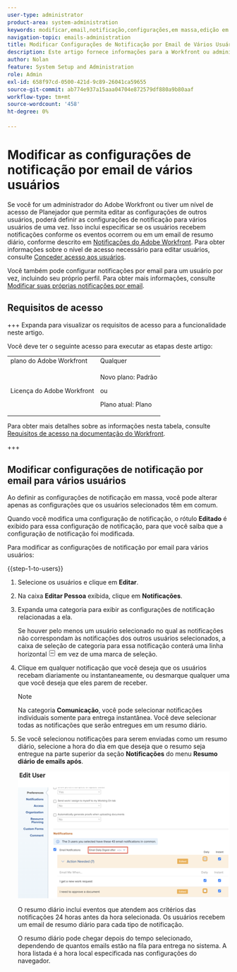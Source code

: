 ```yaml
---
user-type: administrator
product-area: system-administration
keywords: modificar,email,notificação,configurações,em massa,edição em massa,configurar,vários,usuários
navigation-topic: emails-administration
title: Modificar Configurações de Notificação por Email de Vários Usuários
description: Este artigo fornece informações para a Workfront ou administradores de grupo sobre como eles podem atualizar as notificações por email de outros usuários.
author: Nolan
feature: System Setup and Administration
role: Admin
exl-id: 658f97cd-0500-421d-9c89-26041ca59655
source-git-commit: ab774e937a15aaa04704e872579df880a9b80aaf
workflow-type: tm+mt
source-wordcount: '458'
ht-degree: 0%

---
```


# Modificar as configurações de notificação por email de vários usuários

<!-- Audited: 12/2023 -->

Se você for um administrador do Adobe Workfront ou tiver um nível de acesso de Planejador que permita editar as configurações de outros usuários, poderá definir as configurações de notificação para vários usuários de uma vez. Isso inclui especificar se os usuários recebem notificações conforme os eventos ocorrem ou em um email de resumo diário, conforme descrito em [Notificações do Adobe Workfront](../../../workfront-basics/using-notifications/wf-notifications.md). Para obter informações sobre o nível de acesso necessário para editar usuários, consulte [Conceder acesso aos usuários](../../../administration-and-setup/add-users/configure-and-grant-access/grant-access-other-users.md).

Você também pode configurar notificações por email para um usuário por vez, incluindo seu próprio perfil. Para obter mais informações, consulte [Modificar suas próprias notificações por email](../../../workfront-basics/using-notifications/activate-or-deactivate-your-own-event-notifications.md).


## Requisitos de acesso

+++ Expanda para visualizar os requisitos de acesso para a funcionalidade neste artigo.

Você deve ter o seguinte acesso para executar as etapas deste artigo:

<table style="table-layout:auto"> 
 <col> 
 <col> 
 <tbody> 
  <tr> 
   <td role="rowheader">plano do Adobe Workfront</td> 
   <td>Qualquer</td> 
  </tr> 
  <tr> 
   <td role="rowheader">Licença do Adobe Workfront</td> 
   <td> <p>Novo plano: Padrão </p>
 <p>ou</p> 
<p>Plano atual: Plano </p> 
</td> 
  </tr> 
 </tbody> 
</table>

Para obter mais detalhes sobre as informações nesta tabela, consulte [Requisitos de acesso na documentação do Workfront](/help/quicksilver/administration-and-setup/add-users/access-levels-and-object-permissions/access-level-requirements-in-documentation.md).

+++

## Modificar configurações de notificação por email para vários usuários

Ao definir as configurações de notificação em massa, você pode alterar apenas as configurações que os usuários selecionados têm em comum.

Quando você modifica uma configuração de notificação, o rótulo **Editado** é exibido para essa configuração de notificação, para que você saiba que a configuração de notificação foi modificada.

Para modificar as configurações de notificação por email para vários usuários:

{{step-1-to-users}}

1. Selecione os usuários e clique em **Editar**.
1. Na caixa **Editar Pessoa** exibida, clique em **Notificações**.

1. Expanda uma categoria para exibir as configurações de notificação relacionadas a ela.

   Se houver pelo menos um usuário selecionado no qual as notificações não correspondam às notificações dos outros usuários selecionados, a caixa de seleção de categoria para essa notificação conterá uma linha horizontal ![](assets/straight-line-instead-of-checkmark.jpg) em vez de uma marca de seleção.


1. Clique em qualquer notificação que você deseja que os usuários recebam diariamente ou instantaneamente, ou desmarque qualquer uma que você deseja que eles parem de receber.

   >[!NOTE]
   >
   >   Na categoria **Comunicação**, você pode selecionar notificações individuais somente para entrega instantânea. Você deve selecionar todas as notificações que serão entregues em um resumo diário.


1. Se você selecionou notificações para serem enviadas como um resumo diário, selecione a hora do dia em que deseja que o resumo seja entregue na parte superior da seção **Notificações** do menu **Resumo diário de emails após**.

   ![](assets/daily-digest-time.png)

   O resumo diário inclui eventos que atendem aos critérios das notificações 24 horas antes da hora selecionada. Os usuários recebem um email de resumo diário para cada tipo de notificação.

   O resumo diário pode chegar depois do tempo selecionado, dependendo de quantos emails estão na fila para entrega no sistema. A hora listada é a hora local especificada nas configurações do navegador.

